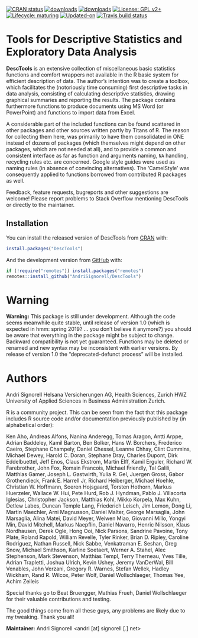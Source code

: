 
<!-- README.md is generated from README.Rmd. Please edit that file -->

<!-- badges: start -->

[![CRAN
status](https://www.r-pkg.org/badges/version-last-release/DescTools)](https://CRAN.R-project.org/package=DescTools)
[![downloads](https://cranlogs.r-pkg.org/badges/grand-total/DescTools)](https://CRAN.R-project.org/package=DescTools)
[![downloads](http://cranlogs.r-pkg.org/badges/last-week/DescTools)](https://CRAN.R-project.org/package=DescTools)
[![License: GPL
v2+](https://img.shields.io/badge/License-GPL%20v2+-blue.svg)](https://www.gnu.org/licenses/old-licenses/gpl-2.0.en.html)
[![Lifecycle:
maturing](https://img.shields.io/badge/lifecycle-maturing-blue.svg)](https://www.tidyverse.org/lifecycle/#maturing)
[![Updated-on](https://img.shields.io/badge/Updated%20on-2019--10--14-yellowgreen.svg)](/commits/master)
[![Travis build
status](https://travis-ci.org/forked-packages/DescTools.svg?branch=master)](https://travis-ci.org/forked-packages/DescTools)

<!-- badges: end -->

# Tools for Descriptive Statistics and Exploratory Data Analysis

**DescTools** is an extensive collection of miscellaneous basic
statistics functions and comfort wrappers not available in the R basic
system for efficient description of data. The author’s intention was to
create a toolbox, which facilitates the (notoriously time consuming)
first descriptive tasks in data analysis, consisting of calculating
descriptive statistics, drawing graphical summaries and reporting the
results. The package contains furthermore functions to produce documents
using MS Word (or PowerPoint) and functions to import data from Excel. 

A considerable part of the included functions can be found scattered in
other packages and other sources written partly by Titans of R. The
reason for collecting them here, was primarily to have them consolidated
in ONE instead of dozens of packages (which themselves might depend on
other packages, which are not needed at all), and to provide a common
and consistent interface as far as function and arguments naming, `NA`
handling, recycling rules etc. are concerned. Google style guides were
used as naming rules (in absence of convincing alternatives). The
‘CamelStyle’ was consequently applied to functions borrowed from
contributed R packages as well. 

Feedback, feature requests, bugreports and other suggestions are
welcome\! Please report problems to Stack Overflow mentioning DescTools
or directly to the maintainer.

## Installation

You can install the released version of DescTools from
[CRAN](https://CRAN.R-project.org) with:

``` r
install.packages("DescTools")
```

And the development version from [GitHub](https://github.com/) with:

``` r
if (!require("remotes")) install.packages("remotes")
remotes::install_github("AndriSignorell/DescTools")
```

<!--
# A list of the functions in the package

A grouped list of the functions in the package.


## Operators, calculus, transformations

------------------------------------ --------------------------------------------------------------------------------------
[%()%]                               \tab Between operators determine if a value lies within a range[a,b] 

[%)(%]                               \tab Outside operators: \%)(\%, \%](\%, \%)[\%, \%][\% 

[%nin%]                              \tab "not in" operator 

[%overlaps%]                         \tab Do two collections have common elements? 

[%like%],[%like any%]                \tab Simple operator to search for a specified pattern 

[%^%]                                \tab Powers of matrices 

[Interval]                           \tab The number of days of the overlapping part 
                                     \tab of two date periods 

[AUC]                                \tab Area under the curve 

[Primes]                             \tab Find all primes less than n 

[Factorize]                          \tab Prime factorization of integers 

[Divisors]                           \tab All divisors of an integer 

[GCD]                                \tab Greatest common divisor 

[LCM]                                \tab Least common multiple 

[Permn]                              \tab Determine all possible permutations of a set 

[Fibonacci]                          \tab Generates single Fibonacci numbers or a Fibonacci sequence 

[DigitSum]                           \tab Digit sum of a number 

[Frac]                               \tab Return the fractional part of a numeric value 

[Ndec]                               \tab Count decimal places of a number 

[MaxDigits]                          \tab Maximum used digits for a vector of numbers 

[Prec]                               \tab Precision of a number 

[BoxCox],[BoxCoxInv]                 \tab Box Cox transformation and its inverse transformation 

[BoxCoxLambda]                       \tab Return the optimal lambda for a BoxCox transformation 

[LogSt],[LogStInv]                   \tab Calculate started logarithmic transformation and it's inverse 

[Logit],[LogitInv]                   \tab Generalized logit and inverse logit function 

[LinScale]                           \tab Simple linear scaling of a vector x 

[Winsorize]                          \tab Data cleaning by winsorization 

[Trim]                               \tab Trim data by omitting outlying observations 

[CutQ]                               \tab Cut a numeric variable into quartiles or other quantiles 

[Recode]                             \tab Recode a factor with altered levels 

[Rename]                             \tab Change name(s) of a named object 

[Sort]                               \tab Sort extension for matrices and data.frames 

[SortMixed],[OrderMixed]             \tab Mixed sort order 

[DenseRank]                          \tab Calculate ranks in consecutive order (no ties) 

[PercentRank]                        \tab Calculate the percent rank 

[RoundTo]                            \tab Round to a multiple 

[Large],[Small]                      \tab Returns the kth largest, resp. smallest values 

[HighLow]                            \tab Combines `Large` and `Small`. 

[Rev]                                \tab Reverses the order of rows and/or columns of a matrix or a data.frame 

[Untable]                            \tab Recreates original list based on a n-dimensional frequency table 

[CollapseTable]                      \tab Collapse some rows/columns in a table. 

[Dummy]                              \tab Generate dummy codes for a factor 

[FisherZ],[FisherZInv]               \tab Fisher's z-transformation and its inverse 

[Midx]                               \tab Calculate sequentially the midpoints of the elements of a vector 

[Unwhich]                            \tab Inverse function to[which()], create a logical vector/matrix from indices 

[Vigenere]                           \tab Implements a Vigenere cypher, both encryption and decryption 

[BinTree],[PlotBinTree]              \tab Create and plot a binary tree structure with a given length 
------------------------------------ --------------------------------------------------------------------------------------
  

## Information and manipulation functions

------------------------------------ --------------------------------------------------------------------------------------
[AllDuplicated]                      \tab Find all values involved in ties 

[Closest]                            \tab Return the value in a vector being closest to a given one 

[Coalesce]                           \tab Return the first value in a vector not being `NA` 

[ZeroIfNA],[NAIfZero]                \tab Replace NAs by 0, resp. vice versa 

[Impute]                             \tab Replace NAs by the median or another value 

[LOCF]                               \tab Imputation of datapoints following the "last observation 
                                     \tab carried forward" rule 

[CombN]                              \tab Returns the number of subsets out of a list of elements 

[CombSet]                            \tab Generates all possible subsets out of a list of elements 

[CombPairs]                          \tab Generates all pairs out of one or two sets of elements 

[SampleTwins]                        \tab Create sample using stratifying groups 

[RndPairs]                           \tab Create pairs of correlated random numbers 

[RndWord]                            \tab Produce random combinations of characters 

[IsNumeric]                          \tab Check a vector for being numeric, zero Or a whole number 

[IsWhole]                            \tab Is x a whole number? 

[IsDichotomous]                      \tab Check if x contains exactly 2 values 

[IsOdd]                              \tab Is x even or odd? 

[IsPrime]                            \tab Is x a prime number? 

[IsZero]                             \tab Is numeric(x) == 0, say x < machine.eps? 

[IsEuclid]                           \tab Check if a distance matrix is euclidean 

[Label],[Unit]                       \tab Get or set the `label`, resp. `unit`, attribute of an object 

[Abind]                              \tab Bind matrices to n-dimensional arrays 

[Append]                             \tab Append elements to several classes of objects 

[VecRot],[VecShift]                  \tab Shift the elements of a vector in a circular mode to the right 
                                     \tab or to the left by n characters.  

[Clockwise]                          \tab Transform angles from counter clock into clockwise mode 

[split.formula]                      \tab A formula interface for the base function split 

[reorder.factor]                     \tab Reorder the levels of a factor 

[ToLong],[ToWide]                    \tab Simple reshaping of a vector 

[SetNames]                           \tab Set the names, rownames or columnnames in an object and return it 

[Some]                               \tab Return some randomly chosen elements of an object 

[SplitAt]                            \tab Split a vector into several pieces at given positions 

[SplitPath]                          \tab Split a path string in drive, path, filename 

[Str]                                \tab Compactly display the structure of any R object 

[TextToTable]                        \tab Converts a string to a table 
------------------------------------ --------------------------------------------------------------------------------------
  

## String functions

------------------------------------ --------------------------------------------------------------------------------------
[StrCountW]                          \tab Count the words in a string 

[StrTrim]                            \tab Delete white spaces from a string 

[StrTrunc]                           \tab Truncate string on a given length and add ellipses if it really 
                                     \tab was truncated 

[StrLeft],[StrRight]                 \tab Returns the left/right part or the a string. 

[StrAlign]                           \tab Align strings to the left/right/center or to a given character 

[StrAbbr]                            \tab Abbreviates a string 

[StrCap]                             \tab Capitalize the first letter of a string 

[StrPad]                             \tab Fill a string with defined characters to fit a given length 

[StrRev]                             \tab Reverse a string 

[StrChop]                            \tab Split a string by a fixed number of characters. 

[StrExtract]                         \tab Extract a part of a string, defined as regular expression. 

[StrVal]                             \tab Extract numeric values from a string 

[StrIsNumeric]                       \tab Check whether a string does only contain numeric data 

[StrPos]                             \tab Find position of first occurrence of a string in another one 

[StrDist]                            \tab Compute Levenshtein or Hamming distance between strings 

[FixToTable]                         \tab Create table out of a running text, by using columns of spaces as delimiter 
------------------------------------ --------------------------------------------------------------------------------------
  

## Conversion functions

------------------------------------ --------------------------------------------------------------------------------------
[AscToChar],[CharToAsc]              \tab Converts ASCII codes to characters and vice versa 

[DecToBin],[BinToDec]                \tab Converts numbers from binmode to decimal and vice versa 

[DecToHex],[HexToDec]                \tab Converts numbers from hexmode to decimal and vice versa 

[DecToOct],[OctToDec]                \tab Converts numbers from octmode to decimal and vice versa 

[DegToRad],[RadToDeg]                \tab Convert degrees to radians and vice versa 

[CartToPol],[PolToCart]              \tab Transform cartesian to polar coordinates and vice versa 

[CartToSph],[SphToCart]              \tab Transform cartesian to spherical coordinates and vice versa 

[RomanToInt]                         \tab Convert roman numerals to integers 

[RgbToLong],[LongToRgb]              \tab Convert a rgb color to a long number and vice versa 

[ColToGray],[ColToGrey]              \tab Convert colors to gcrey/grayscale 

[ColToHex],[HexToCol]                \tab Convert a color into hex string 

[HexToRgb]                           \tab Convert a hexnumber to an RGB-color 

[ColToHsv]                           \tab R color to HSV conversion 

[ColToRgb],[RgbToCol]                \tab Color to RGB conversion and back 

[ConvUnit]                           \tab Return the most common unit conversions 

------------------------------------ --------------------------------------------------------------------------------------
  

## Colors

------------------------------------ --------------------------------------------------------------------------------------
[SetAlpha]                           \tab Add transperancy (alpha channel) to a color.  

[ColorLegend]                        \tab Add a color legend to a plot 

[FindColor]                          \tab Get color on a defined color range 

[MixColor]                           \tab Get the mix of two colors 

[TextContrastColor]                  \tab Choose textcolor depending on background color 

[Pal]                                \tab Some custom color palettes 

------------------------------------ --------------------------------------------------------------------------------------
  

## Plots (low level)

------------------------------------ --------------------------------------------------------------------------------------
[Canvas]                             \tab Canvas for geometric plotting 

[Mar]                                \tab Set margins more comfortably.  

[Asp]                                \tab Return aspect ratio of the current plot 

[LineToUser]                         \tab Convert line coordinates to user coordinates 

[lines.loess]                        \tab Add a loess smoother and its CIs to an existing plot 

[lines.lm]                           \tab Add the prediction of linear model and its CIs to a plot 

[lines.smooth.spline]                \tab Add the prediction of a smooth.spline and its CIs to a plot 

[BubbleLegend]                       \tab Add a legend for bubbles to a bubble plot 

[TitleRect]                          \tab Add a main title to a plot surrounded by a rectangular box 

[BarText]                            \tab Add the value labels to a barplot 

[ErrBars]                            \tab Add horizontal or vertical error bars to an existing plot 

[DrawArc],[DrawRegPolygon]           \tab Draw elliptic, circular arc(s) or regular polygon(s) 

[DrawCircle],[DrawEllipse]           \tab Draw a circle, a circle annulus or a sector or an annulus 

[DrawBezier]                         \tab Draw a Bezier curve 

[DrawBand]                           \tab Draw confidence band 

[BoxedText]                          \tab Add text surrounded by a box to a plot 

[Rotate]                             \tab Rotate a geometric structure 

[SpreadOut]                          \tab Spread out a vector of numbers so that there is a minimum 
                                     \tab interval between any two elements. This can be used 
                                     \tab to place textlabels in a plot so that they do not overlap. 

[IdentifyA]                          \tab Helps identifying all the points in a specific area.  

[identify.formula]                   \tab Formula interface for[identify()].  

[PtInPoly]                           \tab Identify all the points within a polygon. 

[ConnLines]                          \tab Calculate and insert connecting lines in a barplot 

[AxisBreak]                          \tab Place a break mark on an axis 

[Shade]                              \tab Produce a shaded curve 

[Stamp]                              \tab Stamp the current plot with Date/Time/Directory or any other expression 
------------------------------------ --------------------------------------------------------------------------------------
  

## Plots (high level) 

------------------------------------ --------------------------------------------------------------------------------------
[PlotACF],[PlotGACF]                 \tab Create a combined plot of a time series including its 
                                     \tab autocorrelation and partial autocorrelation 

[PlotMonth]                          \tab Plot seasonal effects of a univariate time series 

[PlotArea]                           \tab Create an area plot 

[PlotBag]                            \tab Create a two-dimensional boxplot 

[PlotBagPairs]                       \tab Produce pairwise 2-dimensional boxplots (bagplot) 

[PlotBubble]                         \tab Draw a bubble plot 

[PlotCandlestick]                    \tab Plot candlestick chart 

[PlotCirc]                           \tab Create a circular plot 

[PlotCorr]                           \tab Plot a correlation matrix 

[PlotDot]                            \tab Plot a dotchart with confidence intervals 

[PlotFaces]                          \tab Produce a plot of Chernoff faces 

[PlotFdist]                          \tab Frequency distribution plot, combination of histogram, 
                                     \tab boxplot and ecdf.plot 

[PlotMarDens]                        \tab Scatterplot with marginal densities 

[PlotMultiDens]                      \tab Plot multiple density curves 

[PlotPolar]                          \tab Plot values on a circular grid 

[PlotFun]                            \tab Plot mathematical expression or a function 

[PolarGrid]                          \tab Plot a grid in polar coordinates 

[PlotPyramid]                        \tab Pyramid plot (back-back histogram) 

[PlotTreemap]                        \tab Plot of a treemap. 

[PlotVenn]                           \tab Plot a Venn diagram 

[PlotViolin]                         \tab Plot violins instead of boxplots 

[PlotQQ]                             \tab QQ-plot for an optional distribution 

[PlotWeb]                            \tab Create a web plot 

[PlotTernary]                        \tab Create a triangle or ternary plot 

[PlotMiss]                           \tab Plot missing values 

[PlotDev]                            \tab Simple convenience wrapper for producing TIF-Files 

[PlotECDF]                           \tab Plot empirical cumulative distribution function 

[PlotLinesA]                         \tab Plot the columns of one matrix against the columns of another 

[PlotLog]                            \tab Create a plot with logarithmic axis and log grid 

[PlotMosaic]                         \tab Plots a mosaic describing a contingency table in array form 

------------------------------------ --------------------------------------------------------------------------------------
  

## Distributions

------------------------------------ --------------------------------------------------------------------------------------
 _Benf                               \tab Benford distribution, including[qBenf],[dBenf],[rBenf] 

 _ExtrVal                            \tab Extreme value distribution ([dExtrVal]) 

 _Frechet                            \tab Frechet distribution ([dFrechet]) 

 _GenExtrVal                         \tab Generalized Extreme Value Distribution ([dGenExtrVal]) 

 _GenPareto                          \tab Generalized Pareto Distribution ([dGenPareto]) 

 _Gompertz                           \tab Gompertz distribution ([dGompertz]) 

 _Gumbel                             \tab Gumbel distribution ([dGumbel]) 

 _NegWeibull                         \tab Negative Weibull distribution ([dNegWeibull]) 

 _Order                              \tab Distributions of Order Statistics ([dOrder]) 

 _RevGumbel                          \tab Reverse Gumbel distribution ([dRevGumbel]), 

 _RevGumbelExp                       \tab Expontial reverse Gumbel distribution (quantile only) 

 _RevWeibull                         \tab Reverse Weibull distribution ([dRevWeibull]) 
------------------------------------ --------------------------------------------------------------------------------------
  

## Statistics

------------------------------------ --------------------------------------------------------------------------------------
[Freq]                               \tab Univariate frequency table 

[PercTable]                          \tab Bivariate percentage table 

[Margins]                            \tab (Extended) margin tables of a table 

[ExpFreq]                            \tab Expected frequencies of a n-dimensional table 

[Mode]                               \tab Mode, the most frequent value 

[Gmean],[Gsd]                        \tab Geometric mean and geometric standard deviation 

[Hmean]                              \tab Harmonic Mean 

[Median]                             \tab Extended median function supporting weights and ordered factors 

[HuberM],[TukeyBiweight]             \tab Huber M-estimator of location and Tukey's biweight robust mean 

[HodgesLehmann]                      \tab the Hodges-Lehmann estimator 

[HoeffD]                             \tab Hoeffding's D statistic 

[MeanSE]                             \tab Standard error of mean 

[MeanCI],[MedianCI]                  \tab Confidence interval for the mean and median 

[MeanDiffCI]                         \tab Confidence interval for the difference of two means 

[MoveAvg]                            \tab Moving average 

[MeanAD]                             \tab Mean absolute deviation 

[VarCI]                              \tab Confidence interval for the variance 

[CoefVar]                            \tab Coefficient of variation and its confidence interval 

[RobScale]                           \tab Robust data standardization 

[Range]                              \tab (Robust) range 

[BinomCI],[MultinomCI]               \tab Confidence intervals for binomial and multinomial proportions 

[BinomDiffCI]                        \tab Calculate confidence interval for a risk difference 

[BinomRatioCI]                       \tab Calculate confidence interval for the ratio of binomial proportions.  

[PoissonCI]                          \tab Confidence interval for a Poisson lambda 

[Skew],[Kurt]                        \tab Skewness and kurtosis 

[YuleQ],[YuleY]                      \tab Yule's Q and Yule's Y 

[TschuprowT]                         \tab Tschuprow's T 

[Phi],[ContCoef],[CramerV]           \tab Phi, Pearson's Contingency Coefficient and Cramer's V 

[GoodmanKruskalGamma]                \tab Goodman Kruskal's gamma 

[KendallTauA]                        \tab Kendall's tau-a 

[KendallTauB]                        \tab Kendall's tau-b 

[StuartTauC]                         \tab Stuart's tau-c 

[SomersDelta]                        \tab Somers' delta 

[Lambda]                             \tab Goodman Kruskal's lambda 

[GoodmanKruskalTau]                  \tab Goodman Kruskal's tau 

[UncertCoef]                         \tab Uncertainty coefficient 

[Entropy],[MutInf]                   \tab Shannon's entropy, mutual information 

[DivCoef],[DivCoefMax]               \tab Rao's diversity coefficient ("quadratic entropy") 

[TheilU]                             \tab Theil's U1 and U2 coefficient 

[Assocs]                             \tab Combines the association measures above.  

[OddsRatio],[RelRisk]                \tab Odds ratio and relative risk 

[ORToRelRisk]                        \tab Transform odds ratio to relative risk 

[CohenKappa],[KappaM]                \tab Cohen's Kappa, weighted Kappa and Kappa for 
                                     \tab more than 2 raters 

[CronbachAlpha]                      \tab Cronbach's alpha 

[ICC]                                \tab Intraclass correlations 

[KrippAlpha]                         \tab Return Kripp's alpha coefficient 

[KendallW]                           \tab Compute the Kendall coefficient of concordance 

[Lc]                                 \tab Calculate and plot Lorenz curve 

[Gini],[Atkinson]                    \tab Gini- and Atkinson coefficient 

[Herfindahl],[Rosenbluth]            \tab Herfindahl- and Rosenbluth coefficient 

[GiniSimpson]                        \tab Compute Gini-Simpson Coefficient 

[CorCI]                              \tab Confidence interval for Pearson's correlation coefficient 

[CorPart]                            \tab Find the correlations for a set x of variables with set y removed 

[CorPolychor]                        \tab Polychoric correlation coefficient 

[SpearmanRho]                        \tab Spearman rank correlation and its confidence intervals 

[ConDisPairs]                        \tab Return concordant and discordant pairs of two vectors 

[FindCorr]                           \tab Determine highly correlated variables 

[CohenD]                             \tab Cohen's Effect Size 

[EtaSq]                              \tab Effect size calculations for ANOVAs 

[Contrasts]                          \tab Generate pairwise contrasts for using in a post-hoc test 

[Strata]                             \tab Stratified sampling with equal/unequal probabilities 

[Outlier]                            \tab Outliers following Tukey's boxplot definition 

[LOF]                                \tab Local outlier factor 

[BrierScore]                         \tab Brier score, assessing the quality of predictions of binary events 

[Cstat]                              \tab C statistic, equivalent to the area under the ROC curve) 

[CCC]                                \tab Lin's concordance correlation coef for agreement on a continuous measure 

[MAE]                                \tab Mean absolute error 

[MAPE],[SMAPE]                       \tab Mean absolute and symmetric mean absolute percentage error 

[MSE],[RMSE]                         \tab Mean squared error and root mean squared error 

[NMAE],[NMSE]                        \tab Normalized mean absolute and mean squared error 

[Conf]                               \tab Confusion matrix, a cross-tabulation of observed and predicted classes 
                                     \tab with associated statistics 

[Sens],[Spec]                        \tab Sensitivity and specificity 

[PseudoR2]                           \tab Variants of pseudo R squared statistics: McFadden, Aldrich-Nelson, 
                                     \tab Nagelkerke, CoxSnell, Effron, McKelvey-Zavoina, Tjur 

[Mean],[SD],[Var]                    \tab Variants of base statistics, allowing to define weights: Mean, 

[Quantile],[MAD],[Cor]               \tab standard deviation, variance, quantile, mad, correlation 

[VIF],[StdCoef]                      \tab Variance inflation factors and standardised coefficents for linear models 
------------------------------------ --------------------------------------------------------------------------------------

## Tests
------------------------------------ --------------------------------------------------------------------------------------
[SignTest]                           \tab Signtest to test whether two groups are equally sized 

[ZTest]                              \tab Z--test for known population variance 

[TTestA]                             \tab Student's t-test based on sample statistics 

[JonckheereTerpstraTest]             \tab Jonckheere-Terpstra trend test for medians 

[PageTest]                           \tab Page test for ordered alternatives 

[CochranQTest]                       \tab Cochran's Q-test to find differences in matched sets 
                                     \tab of three or more frequencies or proportions. 

[VarTest]                            \tab ChiSquare test for one variance and F test for two variances 

[SiegelTukeyTest]                    \tab Siegel-Tukey test for equality in variability 

[SiegelTukeyRank]                    \tab Calculate Siegel-Tukey's ranks (auxiliary function) 

[LeveneTest]                         \tab Levene's test for homogeneity of variance 

[MosesTest]                          \tab Moses Test of extreme reactions 

[RunsTest]                           \tab Runs test for detecting non-randomness 

[DurbinWatsonTest]                   \tab Durbin-Watson test for autocorrelation 

[BartelsRankTest]                    \tab Bartels rank test for randomness 

[JarqueBeraTest]                     \tab Jarque-Bera Test for normality 

[AndersonDarlingTest]                \tab Anderson-Darling test for normality 

[CramerVonMisesTest]                 \tab Cramer-von Mises test for normality 

[LillieTest]                         \tab Lilliefors (Kolmogorov-Smirnov) test for normality 

[PearsonTest]                        \tab Pearson chi-square test for normality 

[ShapiroFranciaTest]                 \tab Shapiro-Francia test for normality 

[MHChisqTest]                        \tab Mantel-Haenszel Chisquare test 

[StuartMaxwellTest]                  \tab Stuart-Maxwell marginal homogeneity test 

[LehmacherTest]                      \tab Lehmacher marginal homogeneity test 

[CochranArmitageTest]                \tab Cochran-Armitage test for trend in binomial proportions 

[BreslowDayTest],[WoolfTest]         \tab Test for homogeneity on 2x2xk tables over strata 

[PostHocTest]                        \tab Post hoc tests by Scheffe, LSD, Tukey for a aov-object 

[ScheffeTest]                        \tab Multiple comparisons Scheffe test 

[DunnTest]                           \tab Dunn's test of multiple comparisons 

[DunnettTest]                        \tab Dunnett's test of multiple comparisons 

[ConoverTest]                        \tab Conover's test of multiple comparisons (following a kruskal test) 

[NemenyiTest]                        \tab Nemenyi's test of multiple comparisons 

[HotellingsT2Test]                   \tab Hotelling's T2 test for the one and two sample case 

[YuenTTest]                          \tab Yuen's robust t-Test with trimmed means and winsorized variances 

[BarnardTest]                        \tab Barnard's test for 2x2 tables 

[BreuschGodfreyTest]                 \tab Breusch-Godfrey test for higher-order serial correlation. 

[GTest]                              \tab Chi-squared contingency table test and goodness-of-fit test 

[HosmerLemeshowTest]                 \tab Hosmer-Lemeshow goodness of fit tests 

[VonNeumannTest]                     \tab Von Neumann's successive difference test 
------------------------------------ --------------------------------------------------------------------------------------
  

## Date functions
------------------------------------ --------------------------------------------------------------------------------------
[day.name],[day.abb]                 \tab Defined names of the days 

[AddMonths],[AddMonthsYM]            \tab Add a number of months to a given date 

[IsDate]                             \tab Check whether x is a date object 

[IsWeekend]                          \tab Check whether x falls on a weekend 

[IsLeapYear]                         \tab Check whether x is a leap year 

[LastDayOfMonth]                     \tab Return the last day of the month of the date x 

[DiffDays360]                        \tab Calculate the difference of two dates using the 360-days system 

[Date]                               \tab Create a date from numeric representation of year, month, day 

[Day],[Month],[Year]                 \tab Extract part of a date 

[Hour],[Minute],[Second]             \tab Extract part of time 

[Week],[Weekday]                     \tab Returns ISO week and weekday of a date 

[Quarter]                            \tab Quarter of a date 

[Timezone]                           \tab Timezone of a POSIXct/POSIXlt date 

[YearDay],[YearMonth]                \tab The day in the year of a date 

[Now],[Today]                        \tab Get current date or date-time 

[HmsToSec],[SecToHms]                \tab Convert `h:m:s` times to seconds and vice versa 

[Overlap]                            \tab Determine if and how extensively two date ranges overlap 

[Zodiac]                             \tab The zodiac sign of a date :-) 
------------------------------------ --------------------------------------------------------------------------------------
  

## Finance functions
------------------------------------ --------------------------------------------------------------------------------------
[OPR]                                \tab One period returns (simple and log returns) 

[NPV]                                \tab Net present value 

[NPVFixBond]                         \tab Net present value for fix bonds 

[IRR]                                \tab Internal rate of return 

[YTM]                                \tab Return yield to maturity for a bond 

[SLN],[DB],[SYD]                     \tab Several methods of depreciation of an asset 
------------------------------------ --------------------------------------------------------------------------------------
  

## GUI-Helpers
------------------------------------ --------------------------------------------------------------------------------------
[PasswordDlg]                        \tab Display a dialog containing an edit field, showing only ***. 
------------------------------------ --------------------------------------------------------------------------------------
  

## Reporting, InOut
------------------------------------ --------------------------------------------------------------------------------------
[CatTable]                           \tab Print a table with the option to have controlled linebreaks 

[Format],[Fmt]                       \tab Easy format for numbers and dates 

[Desc]                               \tab Produce a rich description of an object 

[Abstract]                           \tab Display compact overview of the structure of a data frame 

[TMod]                               \tab Create comparison table for (general) linear models 

[TOne]                               \tab Create "Table One"" describing baseline characteristics 

[GetNewWrd],[GetNewXL],[GetNewPP]    \tab Create a new Word, Excel or PowerPoint Instance 

[GetCurrWrd],[GetCurrXL],[GetCurrPP] \tab Get a handle to a running Word, Excel or PowerPoint instance 

[WrdKill],[XLKill]                   \tab Ends a (possibly hidden) Word/Excel process 

[IsValidWrd]                         \tab Check if the handle to a Word instance is valid or outdated 

[WrdCaption]                         \tab Insert a title in Word 

[WrdFont]                            \tab Get and set the font for the current selection in Word 

[WrdParagraphFormat]                 \tab Get and set the paragraph format 

[WrdTable]                           \tab Create a table in Word 

[WrdCellRange]                       \tab Select a cell range of a table in Word 

[WrdMergeCells]                      \tab Merge cells of a table in Word 

[WrdFormatCells]                     \tab Format selected cells of a table in word 

[WrdTableBorders]                    \tab Set or edit table border style of a table in Word 

[ToWrd],[ToXL]                       \tab Mord flexible wrapper to send diverse objects to Word, resp. Excel 

[WrdPlot]                            \tab Insert the active plot to Word 

[WrdInsertBookmark]                  \tab Insert a new bookmark in a Word document 

[WrdGoto]                            \tab Place cursor to a specific bookmark, or another text position. 

[WrdUpdateBookmark]                  \tab Update the text of a bookmark's range 

[WrdSaveAs]                          \tab Saves documents in Word 

[WrdStyle]                           \tab Get and set the style of a paragraph in Word 

[XLDateToPOSIXct]                    \tab Convert XL-Date format to POSIXct format 

[XLGetRange]                         \tab Get the values of one or several cell range(s) in Excel 

[XLGetWorkbook]                      \tab Get the values of all sheets of an Excel workbook 

[XLView]                             \tab Use Excel as viewer for a data.frame 

[PpPlot]                             \tab Insert active plot to PowerPoint 

[PpAddSlide]                         \tab Adds a slide to a PowerPoint presentation 

[PpText]                             \tab Adds a textbox with text to a PP-presentation 

[ParseSASDatalines]                  \tab Parse a SAS "datalines" statement to read data 
------------------------------------ --------------------------------------------------------------------------------------
  

## Tools
------------------------------------ --------------------------------------------------------------------------------------
[PairApply]                          \tab Helper for calculating functions pairwise 

[LsFct],[LsObj]                      \tab List the functions (or the data, all objects) of a package 

[FctArgs]                            \tab Retrieve the arguments of a functions 

[InDots]                             \tab Check if an argument is contained in ... argument and return it's value 

[ParseFormula]                       \tab Parse a formula and return the splitted parts of if 

[Recycle]                            \tab Recycle a list of elements to the maximal found dimension 

[Keywords]                           \tab Get the keywords of a man page 

[SysInfo]                            \tab Get some more information about system and environment 

[DescToolsOptions]                   \tab Get the DescTools specific options 

[PDFManual]                          \tab Get the pdf-manual of any package on CRAN and open it 
------------------------------------ --------------------------------------------------------------------------------------
  

## Data
------------------------------------ --------------------------------------------------------------------------------------
[d.pizza]                            \tab Synthetic dataset created for testing the description 

[d.whisky]                           \tab of Scotch Single Malts 
------------------------------------ --------------------------------------------------------------------------------------
  

## Reference Data
------------------------------------ --------------------------------------------------------------------------------------
[d.units],[d.prefix]                 \tab Unit conversion factors and metric prefixes 

[d.periodic]                         \tab Periodic table of elements 

[d.countries]                        \tab ISO 3166-1 country codes 

[roulette],[cards],[tarot]           \tab Datasets for probabilistic simulation 
------------------------------------ --------------------------------------------------------------------------------------

-->

# Warning

**Warning:** This package is still under development. Although the code
seems meanwhile quite stable, until release of version 1.0 (which is
expected in hmm: spring 2019? … you don’t believe it anymore?) you
should be aware that everything in the package might be subject to
change. Backward compatibility is not yet guaranteed. Functions may be
deleted or renamed and new syntax may be inconsistent with earlier
versions. By release of version 1.0 the “deprecated-defunct process”
will be installed.

# Authors

Andri Signorell Helsana Versicherungen AG, Health Sciences, Zurich HWZ
University of Applied Sciences in Business Administration Zurich.

R is a community project. This can be seen from the fact that this
package includes R source code and/or documentation previously published
by (in alphabetical order): 

Ken Aho, Andreas Alfons, Nanina Anderegg, Tomas Aragon, Antti Arppe,
Adrian Baddeley, Kamil Barton, Ben Bolker, Hans W. Borchers, Frederico
Caeiro, Stephane Champely, Daniel Chessel, Leanne Chhay, Clint Cummins,
Michael Dewey, Harold C. Doran, Stephane Dray, Charles Dupont, Dirk
Eddelbuettel, Jeff Enos, Claus Ekstrom, Martin Elff, Kamil Erguler,
Richard W. Farebrother, John Fox, Romain Francois, Michael Friendly, Tal
Galili, Matthias Gamer, Joseph L. Gastwirth, Yulia R. Gel, Juergen
Gross, Gabor Grothendieck, Frank E. Harrell Jr, Richard Heiberger,
Michael Hoehle, Christian W. Hoffmann, Soeren Hojsgaard, Torsten
Hothorn, Markus Huerzeler, Wallace W. Hui, Pete Hurd, Rob J. Hyndman,
Pablo J. Villacorta Iglesias, Christopher Jackson, Matthias Kohl, Mikko
Korpela, Max Kuhn, Detlew Labes, Duncan Temple Lang, Friederich Leisch,
Jim Lemon, Dong Li, Martin Maechler, Arni Magnusson, Daniel Malter,
George Marsaglia, John Marsaglia, Alina Matei, David Meyer, Weiwen Miao,
Giovanni Millo, Yongyi Min, David Mitchell, Markus Naepflin, Daniel
Navarro, Henric Nilsson, Klaus Nordhausen, Derek Ogle, Hong Ooi, Nick
Parsons, Sandrine Pavoine, Tony Plate, Roland Rapold, William Revelle,
Tyler Rinker, Brian D. Ripley, Caroline Rodriguez, Nathan Russell, Nick
Sabbe, Venkatraman E. Seshan, Greg Snow, Michael Smithson, Karline
Soetaert, Werner A. Stahel, Alec Stephenson, Mark Stevenson, Matthias
Templ, Terry Therneau, Yves Tille, Adrian Trapletti, Joshua Ulrich,
Kevin Ushey, Jeremy VanDerWal, Bill Venables, John Verzani, Gregory R.
Warnes, Stefan Wellek, Hadley Wickham, Rand R. Wilcox, Peter Wolf,
Daniel Wollschlaeger, Thomas Yee, Achim Zeileis

Special thanks go to Beat Bruengger, Mathias Frueh, Daniel Wollschlaeger
for their valuable contributions and testing.

The good things come from all these guys, any problems are likely due to
my tweaking. Thank you all\! 

**Maintainer:** Andri Signorell \<andri \[at\] signorell \[.\] net\>

<!-- @keywords package -->

<!-- @examples -->

<!-- # ****************************************************** -->

<!-- # There are no examples defined here. But see the demos: -->

<!-- # -->

<!-- # demo(describe) -->

<!-- # demo(plots)) -->

<!-- # -->

<!-- # ****************************************************** -->
